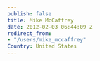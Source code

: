 ```yaml
---
publish: false
title: Mike McCaffrey
date: 2012-02-03 06:44:09 Z
redirect_from:
- "/users/mike_mccaffrey"
Country: United States
---
```

